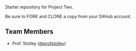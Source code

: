 Starter repository for Project Two.

Be sure to FORK and CLONE a copy from your
GitHub account.

## Team Members
* Prof. Stolley ([@profstolley](https://github.com/profstolley))
